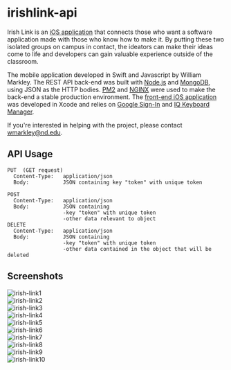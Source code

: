# irishlink-api

Irish Link is an [iOS application][repo] that connects those who want a software application made with those who know how to make it.  By putting these two isolated groups on campus in contact, the ideators can make their ideas come to life and developers can gain valuable experience outside of the classroom.  

The mobile application developed in Swift and Javascript by William Markley.  The REST API back-end was built with [Node.js][1] and [MongoDB][2], using JSON as the HTTP bodies. [PM2][3] and [NGINX][4] were used to make the back-end a stable production environment. The [front-end iOS application][repo] was developed in Xcode and relies on [Google Sign-In][5] and [IQ Keyboard Manager][6].  

If you're interested in helping with the project, please contact wmarkley@nd.edu.  

## API Usage

```
PUT  (GET request)
  Content-Type:   application/json
  Body:           JSON containing key "token" with unique token

POST
  Content-Type:   application/json
  Body:           JSON containing
                  -key "token" with unique token
                  -other data relevant to object
DELETE
  Content-Type:   application/json
  Body:           JSON containing
                  -key "token" with unique token
                  -other data contained in the object that will be deleted
```

## Screenshots

![irish-link1](https://raw.githubusercontent.com/willmarkley/willmarkley.com/master/img/irish-link1.png)  
![irish-link2](https://raw.githubusercontent.com/willmarkley/willmarkley.com/master/img/irish-link2.png)  
![irish-link3](https://raw.githubusercontent.com/willmarkley/willmarkley.com/master/img/irish-link3.png)  
![irish-link4](https://raw.githubusercontent.com/willmarkley/willmarkley.com/master/img/irish-link4.png)  
![irish-link5](https://raw.githubusercontent.com/willmarkley/willmarkley.com/master/img/irish-link5.png)  
![irish-link6](https://raw.githubusercontent.com/willmarkley/willmarkley.com/master/img/irish-link6.png)  
![irish-link7](https://raw.githubusercontent.com/willmarkley/willmarkley.com/master/img/irish-link7.png)  
![irish-link8](https://raw.githubusercontent.com/willmarkley/willmarkley.com/master/img/irish-link8.png)  
![irish-link9](https://raw.githubusercontent.com/willmarkley/willmarkley.com/master/img/irish-link9.png)  
![irish-link10](https://raw.githubusercontent.com/willmarkley/willmarkley.com/master/img/irish-link10.png)  

[1]: https://nodejs.org/en/
[2]: https://www.mongodb.com/
[3]: https://www.npmjs.com/package/pm2
[4]: https://nginx.org/
[5]: https://developers.google.com/identity/sign-in/ios/
[6]: https://github.com/hackiftekhar/IQKeyboardManager
[repo]: https://github.com/willmarkley/irishlink-ios
